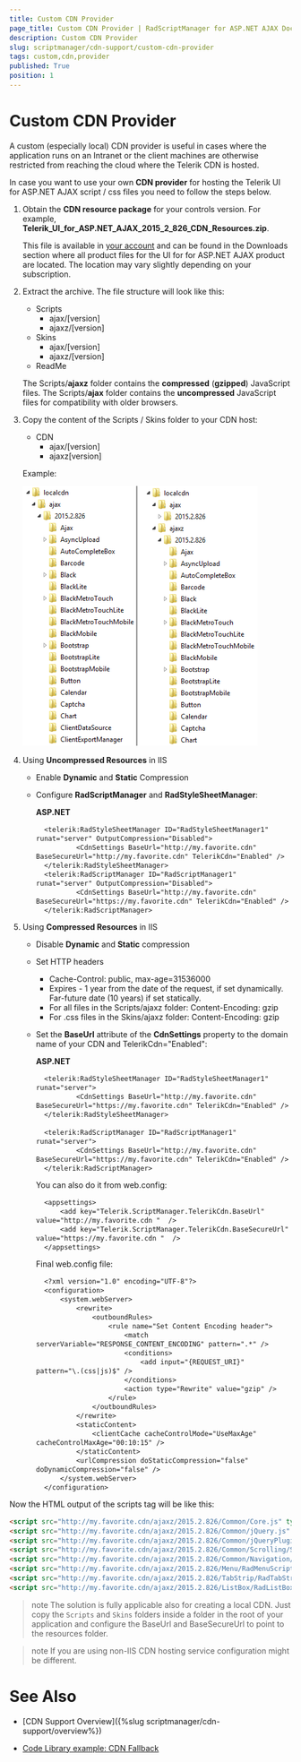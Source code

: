 ```yaml
---
title: Custom CDN Provider
page_title: Custom CDN Provider | RadScriptManager for ASP.NET AJAX Documentation
description: Custom CDN Provider
slug: scriptmanager/cdn-support/custom-cdn-provider
tags: custom,cdn,provider
published: True
position: 1
---
```


# Custom CDN Provider

A custom (especially local) CDN provider is useful in cases where the application runs on an Intranet or the client machines are otherwise restricted from reaching the cloud where the Telerik CDN is hosted.

In case you want to use your own **CDN provider** for hosting the Telerik UI for ASP.NET AJAX script / css files you need to follow the steps below.

1. Obtain the **CDN resource package** for your controls version. For example, **Telerik_UI_for_ASP.NET_AJAX_2015_2_826_CDN_Resources.zip**.

	This file is available in [your account](https://www.telerik.com/account) and can be found in the Downloads section where all product files for the UI for for ASP.NET AJAX product are located. The location may vary slightly depending on your subscription.

2. Extract the archive. The file structure will look like this:
	* Scripts
		* ajax/[version]
		* ajaxz/[version]
	* Skins
		* ajax/[version]
		* ajaxz/[version]
	* ReadMe

	The Scripts/**ajaxz** folder contains the **compressed** (**gzipped**) JavaScript files. The Scripts/**ajax** folder contains the **uncompressed** JavaScript files for compatibility with older browsers.

3. Copy the content of the Scripts / Skins folder to your CDN host:
	* CDN
		* ajax/[version]
		* ajaxz[version]
		
 	Example: 

	![Image Position](../images/localcdn_structure.png) 
 

4. Using **Uncompressed Resources** in IIS
	* Enable **Dynamic** and **Static** Compression
	* Configure **RadScriptManager** and **RadStyleSheetManager**:

		**ASP.NET**

			<telerik:RadStyleSheetManager ID="RadStyleSheetManager1" runat="server" OutputCompression="Disabled">
					<CdnSettings BaseUrl="http://my.favorite.cdn" BaseSecureUrl="http://my.favorite.cdn" TelerikCdn="Enabled" />
			</telerik:RadStyleSheetManager>
			<telerik:RadScriptManager ID="RadScriptManager1" runat="server" OutputCompression="Disabled">
					<CdnSettings BaseUrl="http://my.favorite.cdn" BaseSecureUrl="https://my.favorite.cdn" TelerikCdn="Enabled" />
			</telerik:RadScriptManager>


5. Using **Compressed Resources** in IIS
	* Disable **Dynamic** and **Static** compression
	* Set HTTP headers
		* Cache-Control: public, max-age=31536000
		* Expires - 1 year from the date of the request, if set dynamically. Far-future date (10 years) if set statically.
		* For all files in the Scripts/ajaxz folder: Content-Encoding: gzip
		* For .css files in the Skins/ajaxz folder: Content-Encoding: gzip

	* Set the **BaseUrl** attribute of the **CdnSettings** property to the domain name of your CDN and TelerikCdn="Enabled":

		**ASP.NET**

			<telerik:RadStyleSheetManager ID="RadStyleSheetManager1" runat="server">
					<CdnSettings BaseUrl="http://my.favorite.cdn" BaseSecureUrl="https://my.favorite.cdn" TelerikCdn="Enabled" />
			</telerik:RadStyleSheetManager>

			<telerik:RadScriptManager ID="RadScriptManager1" runat="server">
					<CdnSettings BaseUrl="http://my.favorite.cdn" BaseSecureUrl="https://my.favorite.cdn" TelerikCdn="Enabled" />
			</telerik:RadScriptManager>

		You can also do it from web.config:

			<appsettings>  
				<add key="Telerik.ScriptManager.TelerikCdn.BaseUrl" value="http://my.favorite.cdn "  />   
				<add key="Telerik.ScriptManager.TelerikCdn.BaseSecureUrl" value="https://my.favorite.cdn "  />
			</appsettings>


		Final web.config file:
				
			<?xml version="1.0" encoding="UTF-8"?>
			<configuration>
				<system.webServer>
					<rewrite>
						<outboundRules>
							<rule name="Set Content Encoding header">
								<match serverVariable="RESPONSE_CONTENT_ENCODING" pattern=".*" />
								<conditions>
									<add input="{REQUEST_URI}" pattern="\.(css|js)$" />
								</conditions>
								<action type="Rewrite" value="gzip" />
							</rule>
						</outboundRules>
					</rewrite>
					<staticContent>
						<clientCache cacheControlMode="UseMaxAge" cacheControlMaxAge="00:10:15" />
					</staticContent>
					<urlCompression doStaticCompression="false" doDynamicCompression="false" />
				</system.webServer>
			</configuration>


Now the HTML output of the scripts tag will be like this:

````HTML
<script src="http://my.favorite.cdn/ajaxz/2015.2.826/Common/Core.js" type="text/javascript"></script>
<script src="http://my.favorite.cdn/ajaxz/2015.2.826/Common/jQuery.js" type="text/javascript"></script>
<script src="http://my.favorite.cdn/ajaxz/2015.2.826/Common/jQueryPlugins.js" type="text/javascript"></script>
<script src="http://my.favorite.cdn/ajaxz/2015.2.826/Common/Scrolling/ScrollingScripts.js" type="text/javascript"></script>
<script src="http://my.favorite.cdn/ajaxz/2015.2.826/Common/Navigation/NavigationScripts.js" type="text/javascript"></script>
<script src="http://my.favorite.cdn/ajaxz/2015.2.826/Menu/RadMenuScripts.js" type="text/javascript"></script>
<script src="http://my.favorite.cdn/ajaxz/2015.2.826/TabStrip/RadTabStripScripts.js" type="text/javascript"></script>
<script src="http://my.favorite.cdn/ajaxz/2015.2.826/ListBox/RadListBoxScripts.js" type="text/javascript"></script>
````

>note The solution is fully applicable also for creating a local CDN. Just copy the `Scripts` and `Skins` folders inside a folder in the root of your application and configure the BaseUrl and BaseSecureUrl to point to the resources folder.

>note If you are using non-IIS CDN hosting service configuration might be different.

# See Also

 * [CDN Support Overview]({%slug scriptmanager/cdn-support/overview%})

 * [Code Library example: CDN Fallback](https://www.telerik.com/support/code-library/cdn-fallback)
